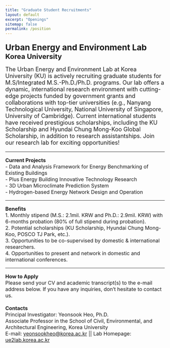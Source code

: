 ```yaml
---
title: "Graduate Student Recruitments"
layout: default
excerpt: "Openings"
sitemap: false
permalink: /position
---
```


<p style="margin-bottom: 18px; margin-top: 20px;">
  <strong style="font-size: 26px;">Urban Energy and Environment Lab</strong><br>
  <strong style="font-size: 22px;">Korea University</strong><br><br>
  <span style="font-size: 18px;">The Urban Energy and Environment Lab at Korea University (KU) is actively recruiting graduate students for M.S/Integrated M.S.-Ph.D./Ph.D. programs. Our lab offers a dynamic, international research environment with cutting-edge projects funded by government grants and collaborations with top-tier universities (e.g., Nanyang Technological University, National University of Singapore, University of Cambridge). Current international students have received prestigious scholarships, including the KU Scholarship and Hyundai Chung Mong-Koo Global Scholarship, in addition to research assistantships. Join our research lab for exciting opportunities!</span>
</p>

<hr>

<p style="font-size: 16px;">
  <strong style="font-size: 16px;">Current Projects</strong><br>
  - Data and Analysis Framework for Energy Benchmarking of Existing Buildings<br>
  - Plus Energy Building Innovative Technology Research<br>
  - 3D Urban Microclimate Prediction System<br>
  - Hydrogen-based Energy Network Design and Operation
</p>

<hr>

<p style="font-size: 16px;">
  <strong style="font-size: 16px;">Benefits</strong><br>
  1. Monthly stipend (M.S.: 2.1mil. KRW and Ph.D.: 2.9mil. KRW) with 6-months probation (80% of full stipend during probation).<br>
  2. Potential scholarships (KU Scholarship, Hyundai Chung Mong-Koo, POSCO TJ Park, etc.).<br>
  3. Opportunities to be co-supervised by domestic & international researchers.<br>
  4. Opportunities to present and network in domestic and international conferences.
</p>

<hr>

<p style="font-size: 16px;">
  <strong style="font-size: 16px;">How to Apply</strong><br>
  Please send your CV and academic transcript(s) to the e-mail address below. If you have any inquiries, don’t hesitate to contact us.<br>
  <br>
  <strong style="font-size: 16px;">Contacts</strong><br>
  Principal Investigator: Yeonsook Heo, Ph.D.<br>
  Associate Professor in the School of Civil, Environmental, and Architectural Engineering, Korea University<br>
  E-mail: <a href="mailto:yeonsookheo@korea.ac.kr">yeonsookheo@korea.ac.kr</a> || Lab Homepage: <a href="https://ue2lab.korea.ac.kr">ue2lab.korea.ac.kr</a>
</p>
